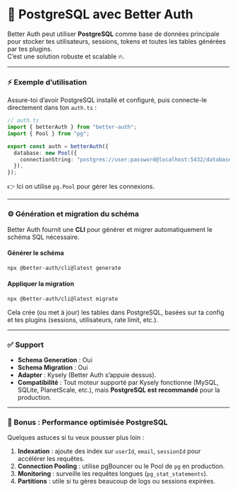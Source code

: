 # 📌 PostgreSQL avec Better Auth

Better Auth peut utiliser **PostgreSQL** comme base de données principale pour stocker tes utilisateurs, sessions, tokens et toutes les tables générées par tes plugins.\
C’est une solution robuste et scalable 🔥.

***

### ⚡ Exemple d’utilisation

Assure-toi d’avoir PostgreSQL installé et configuré, puis connecte-le directement dans ton `auth.ts` :

```ts
// auth.ts
import { betterAuth } from "better-auth";
import { Pool } from "pg";

export const auth = betterAuth({
  database: new Pool({
    connectionString: "postgres://user:password@localhost:5432/database",
  }),
});
```

👉 Ici on utilise `pg.Pool` pour gérer les connexions.

***

### ⚙️ Génération et migration du schéma

Better Auth fournit une **CLI** pour générer et migrer automatiquement le schéma SQL nécessaire.

#### Générer le schéma

```bash
npx @better-auth/cli@latest generate
```

#### Appliquer la migration

```bash
npx @better-auth/cli@latest migrate
```

Cela crée (ou met à jour) les tables dans PostgreSQL, basées sur ta config et tes plugins (sessions, utilisateurs, rate limit, etc.).

***

### ✅ Support

* **Schema Generation** : Oui
* **Schema Migration** : Oui
* **Adapter** : Kysely (Better Auth s’appuie dessus).
* **Compatibilité** : Tout moteur supporté par Kysely fonctionne (MySQL, SQLite, PlanetScale, etc.), mais **PostgreSQL est recommandé** pour la production.

***

### 🚀 Bonus : Performance optimisée PostgreSQL

Quelques astuces si tu veux pousser plus loin :

1. **Indexation** : ajoute des index sur `userId`, `email`, `sessionId` pour accélérer les requêtes.
2. **Connection Pooling** : utilise pgBouncer ou le Pool de `pg` en production.
3. **Monitoring** : surveille les requêtes longues (`pg_stat_statements`).
4. **Partitions** : utile si tu gères beaucoup de logs ou sessions expirées.
